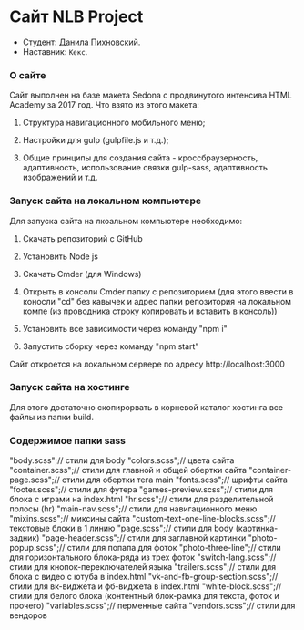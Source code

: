 # Сайт NLB Project

* Студент: [Данила Пихновский](https://up.htmlacademy.ru/adaptive/11/user/191681).
* Наставник: `Кекс`.


### О сайте

Сайт выполнен на базе макета Sedona с продвинутого интенсива HTML Academy за 2017 год. Что взято из этого макета:

1. Структура навигационного мобильного меню;

2. Настройки для gulp (gulpfile.js и т.д.);

3. Общие принципы для создания сайта - кроссбраузерность, адаптивность, использование связки gulp-sass, адаптивность изображений и т.д.


### Запуск сайта на локальном компьютере

Для запуска сайта на лкоальном компьютере необходимо:

1. Скачать репозиторий с GitHub

2. Установить Node js

3. Скачать Cmder (для Windows)

4. Открыть в консоли Cmder папку с репозиторием (для этого ввести в коносли "cd" без кавычек и адрес папки репозитория на локальном компе (из проводника строку копировать и вставить в консоль))

5. Установить все зависимости через команду "npm i"

6. Запустить сборку через команду "npm start"

Сайт откроется на локальном сервере по адресу http://localhost:3000


### Запуск сайта на хостинге

Для этого достаточно скопирорвать в корневой каталог хостинга все файлы из папки build.


### Содержимое папки sass

"body.scss";// стили для body
"colors.scss";// цвета сайта
"container.scss";// стили для главной и общей обертки сайта
"container-page.scss";// стили для обертки тега main
"fonts.scss";// шрифты сайта
"footer.scss";// стили для футера
"games-preview.scss";// стили для блока с играми на index.html
"hr.scss";// стили для разделительной полосы (hr)
"main-nav.scss";// стили для навигационного меню
"mixins.scss";// миксины сайта
"custom-text-one-line-blocks.scss";// текстовые блоки в 1 линию
"page.scss";// стили для body (картинка-задник)
"page-header.scss";// стили для заглавной картинки
"photo-popup.scss";// стили для попапа для фоток
"photo-three-line";// стили для горизонтального блока-ряда из трех фоток
"switch-lang.scss";// стили для кнопок-переключателей языка
"trailers.scss";// стили для блока с видео с ютуба в index.html
"vk-and-fb-group-section.scss";// стили для вк-виджета и фб-виджета в index.html
"white-block.scss";// стили для белого блока (контентный блок-рамка для текста, фоток и прочего)
"variables.scss";// перменные сайта
"vendors.scss";// стили для вендоров
